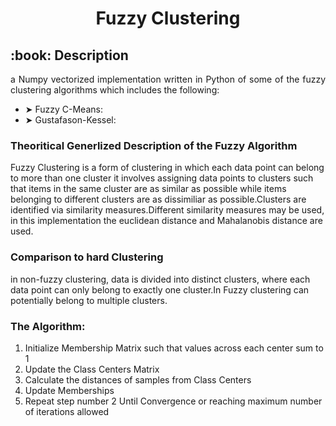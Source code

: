 <h1 align="center"> Fuzzy Clustering </h1>

<h2 id="Description"> :book: Description</h2>



<p align="justify">
 a Numpy vectorized implementation written in Python of some of the fuzzy clustering algorithms which includes the following:
 </p>
 
<ul>
<li> ➤ Fuzzy C-Means:  </li>
<li> ➤	Gustafason-Kessel:  </li>
</ul>

<h3> Theoritical Generlized Description of the Fuzzy Algorithm </h3>

<p> Fuzzy Clustering is a form of clustering in which each data point can belong to more than one cluster it involves assigning data points to clusters such that items in the same cluster are as similar as possible while items belonging to different clusters are as dissimiliar as possible.Clusters are identified via similarity measures.Different similarity measures may be used, in this implementation the euclidean distance and  Mahalanobis distance are used.
</p>

<h3> Comparison to hard Clustering </h3>
<p> 
in non-fuzzy clustering, data is divided into distinct clusters, where each data point can only belong to exactly one cluster.In Fuzzy clustering can potentially belong to multiple clusters.
</p>

<h3> The Algorithm: </h3>

<ol>
<li> Initialize Membership Matrix such that values across each center sum to 1</li>
<li> Update the Class Centers Matrix</li>
<li> Calculate the distances of samples from Class Centers</li>
<li> Update Memberships</li>
<li> Repeat step number 2 Until Convergence or reaching maximum number of iterations allowed</li>
</ol>

